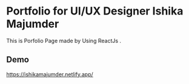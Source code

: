 
# Portfolio for UI/UX Designer Ishika Majumder

This is Porfolio Page made by Using ReactJs .









## Demo
https://ishikamajumder.netlify.app/




